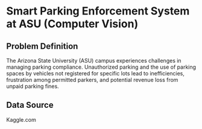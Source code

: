 # Smart Parking Enforcement System at ASU (Computer Vision)

## Problem Definition
The Arizona State University (ASU) campus experiences challenges in managing parking compliance. Unauthorized parking and the use of parking spaces by vehicles not registered for specific lots lead to inefficiencies, frustration among permitted parkers, and potential revenue loss from unpaid parking fines.

## Data Source
Kaggle.com

